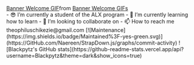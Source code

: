 <div class="tenor-gif-embed" data-postid="22391159" data-share-method="host" data-aspect-ratio="2.80702" data-width="100%"><a href="https://tenor.com/view/banner-welcome-gif-22391159">Banner Welcome GIF</a>from <a href="https://tenor.com/search/banner+welcome-gifs">Banner Welcome GIFs</a></div> <script type="text/javascript" async src="https://tenor.com/embed.js"></script>
- 😎 I’m currently a student of the ALX program
- 🌱 I’m currently learning how to learn
- 💞️ I’m looking to collaborate on 
- 📫 How to reach me theophiluschikezie@gmail.com
[![Maintenance](https://img.shields.io/badge/Maintained%3F-yes-green.svg)](https://GitHub.com/Naereen/StrapDown.js/graphs/commit-activity)
![Blackpytz's GitHub stats](https://github-readme-stats.vercel.app/api?username=Blackpytz&theme=dark&show_icons=true)





<!---
Blackpytz/Blackpytz is a ✨ special ✨ repository because its `README.md` (this file) appears on your GitHub profile.
You can click the Preview link to take a look at your changes.
--->
